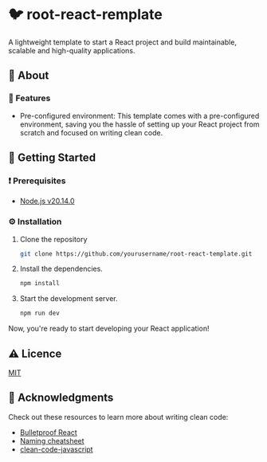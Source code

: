 # 🐦 root-react-remplate

A lightweight template to start a React project and build maintainable, scalable and high-quality applications.

## 👀 About

### 🎯 Features

- Pre-configured environment: This template comes with a pre-configured environment, saving you the hassle of setting up your React project from scratch and focused on writing clean code.

## 🚀 Getting Started

### ❗ Prerequisites

- [Node.js v20.14.0](https://nodejs.org/en)

### ⚙️ Installation

1. Clone the repository

    ```bash
    git clone https://github.com/yourusername/root-react-template.git
    ```

2. Install the dependencies.

    ```bash
    npm install
    ```

3. Start the development server.

    ```bash
    npm run dev
    ```

Now, you're ready to start developing your React application!

## ⚠️ Licence

[MIT](LICENSE)

## 💎 Acknowledgments

Check out these resources to learn more about writing clean code:

- [Bulletproof React](https://github.com/alan2207/bulletproof-react)
- [Naming cheatsheet](https://github.com/kettanaito/naming-cheatsheet)
- [clean-code-javascript](https://github.com/ryanmcdermott/clean-code-javascript)
